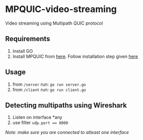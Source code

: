 # MPQUIC-video-streaming
Video streaming using Multipath QUIC protocol

## Requirements

1. Install GO
2. Install MPQUIC from [here](https://github.com/qdeconinck/mp-quic). Follow installation step given [here](https://multipath-quic.org/2017/12/09/artifacts-available.html)


## Usage

1. from `/server` run: `go run server.go`
2. from `/client` run: `go run client.go`

## Detecting multipaths using Wireshark
1. Listen on interface *any
2. use filter `udp.port == 8000`

*Note: make sure you are connected to atleast one interface*